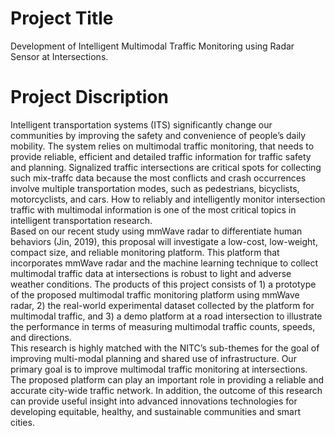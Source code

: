 # Project Title
Development of Intelligent Multimodal Traffic Monitoring using Radar Sensor at Intersections.

# Project Discription
Intelligent transportation systems (ITS) significantly change our communities by improving the safety and convenience of people’s daily mobility. The system relies on multimodal traffic monitoring, that needs to provide reliable, efficient and detailed traffic information for traffic safety and planning. Signalized traffic intersections are critical spots for collecting such mix-traffc data because the most conflicts and crash occurrences involve multiple transportation modes, such as pedestrians, bicyclists, motorcyclists, and cars. How to reliably and intelligently monitor intersection traffic with multimodal information is one of the most critical topics in intelligent transportation research.  
Based on our recent study using mmWave radar to differentiate human behaviors (Jin, 2019), this proposal will investigate a low-cost, low-weight, compact size, and reliable monitoring platform.  This platform that incorporates mmWave radar and the machine learning technique to collect multimodal traffic data at intersections is robust to light and adverse weather conditions. The products of this project consists of 1) a prototype of the proposed multimodal traffic monitoring platform using mmWave radar, 2) the real-world experimental dataset collected by the platform for multimodal traffic, and 3) a demo platform at a road intersection to illustrate the performance in terms of measuring multimodal traffic counts, speeds, and directions.  
This research is highly matched with the NITC’s sub-themes for the goal of improving multi-modal planning and shared use of infrastructure. Our primary goal is to improve multimodal traffic monitoring at intersections. The proposed platform can play an important role in providing a reliable and accurate city-wide traffic network. In addition, the outcome of this research can provide useful insight into advanced innovations technologies for developing equitable, healthy, and sustainable communities and smart cities. 
